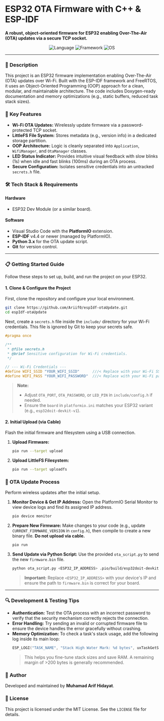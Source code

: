 # **ESP32 OTA Firmware with C++ & ESP-IDF**

**A robust, object-oriented firmware for ESP32 enabling Over-The-Air (OTA) updates via a secure TCP socket.**

<p align="center">
  <img alt="Language" src="https://img.shields.io/badge/Language-C%2B%2B-blue.svg?style=for-the-badge">
  <img alt="Framework" src="https://img.shields.io/badge/Framework-ESP--IDF-red.svg?style=for-the-badge">
  <img alt="OS" src="https://img.shields.io/badge/OS-FreeRTOS-green.svg?style=for-the-badge">
</p>

-----

### 📖 **Description**

This project is an ESP32 firmware implementation enabling Over-The-Air (OTA) updates over Wi-Fi. Built with the ESP-IDF framework and FreeRTOS, it uses an Object-Oriented Programming (OOP) approach for a clean, modular, and maintainable architecture. The code includes Doxygen-ready documentation and memory optimizations (e.g., static buffers, reduced task stack sizes).

### 🚀 **Key Features**

  * **Wi-Fi OTA Updates:** Wirelessly update firmware via a password-protected TCP socket.
  * **LittleFS File System:** Stores metadata (e.g., version info) in a dedicated storage partition.
  * **OOP Architecture:** Logic is cleanly separated into `Application`, `WifiManager`, and `OtaManager` classes.
  * **LED Status Indicator:** Provides intuitive visual feedback with slow blinks (1s) when idle and fast blinks (100ms) during an OTA process.
  * **Secure Configuration:** Isolates sensitive credentials into an untracked `secrets.h` file.

### 🛠️ **Tech Stack & Requirements**

#### Hardware

  * ESP32 Dev Module (or a similar board).

#### Software

  * Visual Studio Code with the **PlatformIO** extension.
  * **ESP-IDF** v4.4 or newer (managed by PlatformIO).
  * **Python 3.x** for the OTA update script.
  * **Git** for version control.

-----

### 📋 **Getting Started Guide**

Follow these steps to set up, build, and run the project on your ESP32.

#### 1\. **Clone & Configure the Project**

First, clone the repository and configure your local environment.

```bash
git clone https://github.com/Ariif0/espIdf-otaUpdate.git
cd espIdf-otaUpdate
```

Next, create a `secrets.h` file inside the `include/` directory for your Wi-Fi credentials. This file is ignored by Git to keep your secrets safe.

```cpp
#pragma once

/**
 * @file secrets.h
 * @brief Sensitive configuration for Wi-Fi credentials.
 */

// --- Wi-Fi Credentials ---
#define WIFI_SSID "YOUR_WIFI_SSID"      ///< Replace with your Wi-Fi SSID
#define WIFI_PASS "YOUR_WIFI_PASSWORD"  ///< Replace with your Wi-Fi password
```

> **Note:**
>
>   - Adjust `OTA_PORT`, `OTA_PASSWORD`, or `LED_PIN` in `include/config.h` if needed.
>   - Ensure the `board` in `platformio.ini` matches your ESP32 variant (e.g., `esp32doit-devkit-v1`).

#### 2\. **Initial Upload (via Cable)**

Flash the initial firmware and filesystem using a USB connection.

1.  **Upload Firmware:**
    ```bash
    pio run --target upload
    ```
2.  **Upload LittleFS Filesystem:**
    ```bash
    pio run --target uploadfs
    ```

### 💨 **OTA Update Process**

Perform wireless updates after the initial setup.

1.  **Monitor Device & Get IP Address:**
    Open the PlatformIO Serial Monitor to view device logs and find its assigned IP address.
    ```bash
    pio device monitor
    ```
2.  **Prepare New Firmware:**
    Make changes to your code (e.g., update `CURRENT_FIRMWARE_VERSION` in `config.h`), then compile to create a new binary file. **Do not upload via cable.**
    ```bash
    pio run
    ```
3.  **Send Update via Python Script:**
    Use the provided `ota_script.py` to send the new `firmware.bin` file.
    ```bash
    python ota_script.py <ESP32_IP_ADDRESS> .pio/build/esp32doit-devkit-v1/firmware.bin
    ```
    > **Important:** Replace `<ESP32_IP_ADDRESS>` with your device's IP and ensure the path to `firmware.bin` is correct for your board.

-----

### 🔍 **Development & Testing Tips**

  * **Authentication:** Test the OTA process with an incorrect password to verify that the security mechanism correctly rejects the connection.
  * **Error Handling:** Try sending an invalid or corrupted firmware file to ensure the device handles the error gracefully without crashing.
  * **Memory Optimization:** To check a task's stack usage, add the following log inside its main loop:
    ```cpp
    ESP_LOGI("TASK_NAME", "Stack High Water Mark: %d bytes", uxTaskGetStackHighWaterMark(NULL) * sizeof(StackType_t));
    ```
    > This helps you fine-tune stack sizes and save RAM. A remaining margin of \>200 bytes is generally recommended.

### 👤 **Author**

Developed and maintained by **Muhamad Arif Hidayat**.

### 📜 **License**

This project is licensed under the MIT License. See the `LICENSE` file for details.

